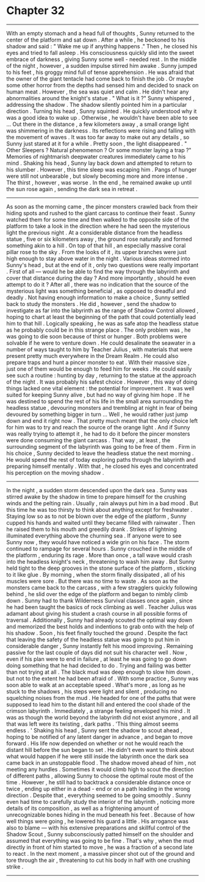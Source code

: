 
# Chapter 32


---

With an empty stomach and a head full of thoughts , Sunny returned to the center of the platform and sat down . After a while , he beckoned to his shadow and said :
" Wake me up if anything happens ."
Then , he closed his eyes and tried to fall asleep . His consciousness quickly slid into the sweet embrace of darkness , giving Sunny some well - needed rest .
In the middle of the night , however , a sudden impulse stirred him awake . Sunny jumped to his feet , his groggy mind full of tense apprehension . He was afraid that the owner of the giant tentacle had come back to finish the job .
Or maybe some other horror from the depths had sensed him and decided to snack on human meat .
However , the sea was quiet and calm . He didn't hear any abnormalities around the knight's statue .
" What is it ?" Sunny whispered , addressing the shadow .
The shadow silently pointed him in a particular direction .
Turning his head , Sunny squinted . He quickly understood why it was a good idea to wake up . Otherwise , he wouldn't have been able to see …
Out there in the distance , a few kilometers away , a small orange light was shimmering in the darkness . Its reflections were rising and falling with the movement of waves .
It was too far away to make out any details , so Sunny just stared at it for a while . Pretty soon , the light disappeared .
" Other Sleepers ? Natural phenomenon ? Or some monster laying a trap ?"
Memories of nightmarish deepwater creatures immediately came to his mind .
Shaking his head , Sunny lay back down and attempted to return to his slumber . However , this time sleep was escaping him . Pangs of hunger were still not unbearable , but slowly becoming more and more intense . The thirst , however , was worse .
In the end , he remained awake up until the sun rose again , sending the dark sea in retreat .
***
As soon as the morning came , the pincer monsters crawled back from their hiding spots and rushed to the giant carcass to continue their feast .
Sunny watched them for some time and then walked to the opposite side of the platform to take a look in the direction where he had seen the mysterious light the previous night .
At a considerable distance from the headless statue , five or six kilometers away , the ground rose naturally and formed something akin to a hill . On top of that hill , an especially massive coral pillar rose to the sky .
From the looks of it , its upper branches were just high enough to stay above water in the night .
Various ideas stormed into Sunny's head , but at the end of it , only two questions were really important .
First of all — would he be able to find the way through the labyrinth and cover that distance during the day ? And more importantly , should he even attempt to do it ? After all , there was no indication that the source of the mysterious light was something beneficial , as opposed to dreadful and deadly .
Not having enough information to make a choice , Sunny settled back to study the monsters . He did , however , send the shadow to investigate as far into the labyrinth as the range of Shadow Control allowed , hoping to chart at least the beginning of the path that could potentially lead him to that hill .
Logically speaking , he was as safe atop the headless statue as he probably could be in this strange place . The only problem was , he was going to die soon because of thirst or hunger .
Both problems were solvable if he were to venture down . He could desalinate the seawater in a number of ways taught to him by Teacher Julius , with materials that were present pretty much everywhere in the Dream Realm . He could also prepare traps and hunt a pincer monster to eat . With their massive size , just one of them would be enough to feed him for weeks .
He could easily see such a routine : hunting by day , returning to the statue at the approach of the night . It was probably his safest choice .
However , this way of doing things lacked one vital element : the potential for improvement . It was well suited for keeping Sunny alive , but had no way of giving him hope . If he was destined to spend the rest of his life in the small area surrounding the headless statue , devouring monsters and trembling at night in fear of being devoured by something bigger in turn …
Well , he would rather just jump down and end it right now .
That pretty much meant that the only choice left for him was to try and reach the source of the orange light . And if Sunny was really trying to attempt it , he had to do it before the pincer monsters were done consuming the giant carcass .
That way , at least , the surrounding segment of the labyrinth was going to be free of them .
Firm in his choice , Sunny decided to leave the headless statue the next morning . He would spend the rest of today exploring paths through the labyrinth and preparing himself mentally .
With that , he closed his eyes and concentrated his perception on the moving shadow .
***
In the night , a sudden storm descended upon the dark sea . Sunny was stirred awake by the shadow in time to prepare himself for the crushing winds and the pelting rain .
Usually , rain always put him in a bad mood . But this time he was too thirsty to think about anything except for freshwater . Staying low so as to not be blown over the edge of the platform , Sunny cupped his hands and waited until they became filled with rainwater . Then he raised them to his mouth and greedily drank .
Strikes of lightning illuminated everything above the churning sea . If anyone were to see Sunny now , they would have noticed a wide grin on his face .
The storm continued to rampage for several hours . Sunny crouched in the middle of the platform , enduring its rage . More than once , a tall wave would crash into the headless knight's neck , threatening to wash him away . But Sunny held tight to the deep grooves in the stone surface of the platform , sticking to it like glue .
By morning , when the storm finally dissipated , all of his muscles were sore .
But there was no time to waste .
As soon as the monsters came back to the carcass , with a few stragglers quickly following behind , he slid over the edge of the platform and began to nimbly climb down .
Sunny had to thank Wilderness Survival classes once again , since he had been taught the basics of rock climbing as well . Teacher Julius was adamant about giving his student a crash course in all possible forms of traversal . Additionally , Sunny had already scouted the optimal way down and memorized the best holds and indentions to grab onto with the help of his shadow .
Soon , his feet finally touched the ground .
Despite the fact that leaving the safety of the headless statue was going to put him in considerable danger , Sunny instantly felt his mood improving . Remaining passive for the last couple of days did not suit his character well . Now , even if his plan were to end in failure , at least he was going to go down doing something that he had decided to do .
Trying and failing was better than not trying at all .
The black mud was deep enough to slow him down , but not to the extent he had been afraid of . With some practice , Sunny was soon able to walk at an acceptable speed . What's more , as long as he stuck to the shadows , his steps were light and silent , producing no squelching noises from the mud .
He headed for one of the paths that were supposed to lead him to the distant hill and entered the cool shade of the crimson labyrinth .
Immediately , a strange feeling enveloped his mind . It was as though the world beyond the labyrinth did not exist anymore , and all that was left were its twisting , dark paths .
'This thing almost seems endless . '
Shaking his head , Sunny sent the shadow to scout ahead , hoping to be notified of any latent danger in advance , and began to move forward . His life now depended on whether or not he would reach the distant hill before the sun began to set .
He didn't even want to think about what would happen if he were still inside the labyrinth once the dark sea came back in an unstoppable flood .
The shadow moved ahead of him , not meeting any hurdles . Sometimes it would climb high to scout the direction of different paths , allowing Sunny to choose the optimal route most of the time . However , he still had to backtrack a considerable distance once or twice , ending up either in a dead - end or on a path leading in the wrong direction .
Despite that , everything seemed to be going smoothly .
Sunny even had time to carefully study the interior of the labyrinth , noticing more details of its composition , as well as a frightening amount of unrecognizable bones hiding in the mud beneath his feet .
Because of how well things were going , he lowered his guard a little . His arrogance was also to blame — with his extensive preparations and skillful control of the Shadow Scout , Sunny subconsciously patted himself on the shoulder and assumed that everything was going to be fine .
That's why , when the mud directly in front of him started to move , he was a fraction of a second late to react .
In the next moment , a massive pincer shot out of the ground and tore through the air , threatening to cut his body in half with one crushing strike .

---

